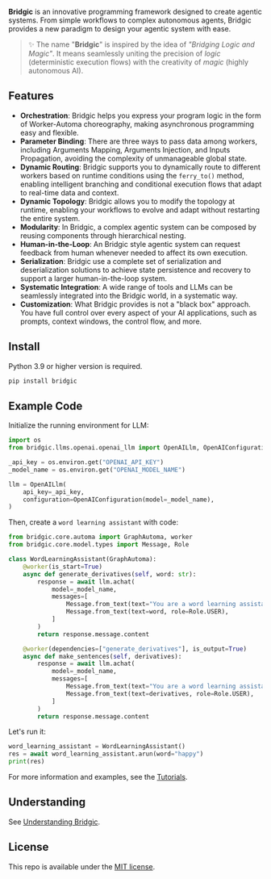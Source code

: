 **Bridgic** is an innovative programming framework designed to create agentic systems. From simple workflows to complex autonomous agents, Bridgic provides a new paradigm to design your agentic system with ease.

> ✨ The name "**Bridgic**" is inspired by the idea of *"Bridging Logic and Magic"*. It means seamlessly uniting the precision of *logic* (deterministic execution flows) with the creativity of *magic* (highly autonomous AI).


## Features

* **Orchestration**: Bridgic helps you express your program logic in the form of Worker-Automa choreography, making asynchronous programming easy and flexible.
* **Parameter Binding**: There are three ways to pass data among workers, including Arguments Mapping, Arguments Injection, and Inputs Propagation, avoiding the complexity of unmanageable global state.
* **Dynamic Routing**: Bridgic supports you to dynamically route to different workers based on runtime conditions using the `ferry_to()` method, enabling intelligent branching and conditional execution flows that adapt to real-time data and context.
* **Dynamic Topology**: Bridgic allows you to modify the topology at runtime, enabling your workflows to evolve and adapt without restarting the entire system.
* **Modularity**: In Bridgic, a complex agentic system can be composed by reusing components through hierarchical nesting.
* **Human-in-the-Loop**: An Bridgic style agentic system can request feedback from human whenever needed to affect its own execution.
* **Serialization**: Bridgic use a complete set of serialization and deserialization solutions to achieve state persistence and recovery to support a larger human-in-the-loop system.
* **Systematic Integration**: A wide range of tools and LLMs can be seamlessly integrated into the Bridgic world, in a systematic way.
* **Customization**: What Bridgic provides is not a "black box" approach. You have full control over every aspect of your AI applications, such as prompts, context windows, the control flow, and more.

## Install

Python 3.9 or higher version is required.

```bash
pip install bridgic
```

## Example Code

Initialize the running environment for LLM:

```python
import os
from bridgic.llms.openai.openai_llm import OpenAILlm, OpenAIConfiguration

_api_key = os.environ.get("OPENAI_API_KEY")
_model_name = os.environ.get("OPENAI_MODEL_NAME")

llm = OpenAILlm(
    api_key=_api_key,
    configuration=OpenAIConfiguration(model=_model_name),
)
```

Then, create a `word learning assistant` with code:

```python
from bridgic.core.automa import GraphAutoma, worker
from bridgic.core.model.types import Message, Role

class WordLearningAssistant(GraphAutoma):
    @worker(is_start=True)
    async def generate_derivatives(self, word: str):
        response = await llm.achat(
            model=_model_name,
            messages=[
                Message.from_text(text="You are a word learning assistant. Generate derivatives of the input word in a list.", role=Role.SYSTEM),
                Message.from_text(text=word, role=Role.USER),
            ]
        )
        return response.message.content

    @worker(dependencies=["generate_derivatives"], is_output=True)
    async def make_sentences(self, derivatives):
        response = await llm.achat(
            model=_model_name,
            messages=[
                Message.from_text(text="You are a word learning assistant. Make sentences with the input derivatives in a list.", role=Role.SYSTEM),
                Message.from_text(text=derivatives, role=Role.USER),
            ]
        )
        return response.message.content
```

Let's run it:

```python
word_learning_assistant = WordLearningAssistant()
res = await word_learning_assistant.arun(word="happy")
print(res)
```

For more information and examples, see the [Tutorials](https://docs.bridgic.ai/tutorials/).

## Understanding

See [Understanding Bridgic](https://docs.bridgic.ai/home/introduction/).

## License

This repo is available under the [MIT license](/LICENSE).